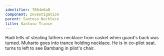 ```yaml
---
identifier: 7064e6a8
component: Investigation
parent: Santoso Necklace 
title: Santoso Trance
---
```

Hadi tells of stealing fathers necklace from casket when guard's back
was turned. Muharto goes into trance holding necklace. He is in co-pilot
seat. turns to left to see Bambang in pilot's chair.
